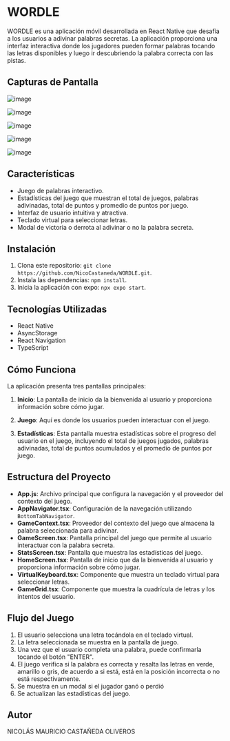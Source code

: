 # WORDLE
WORDLE es una aplicación móvil desarrollada en React Native que desafía a los usuarios a adivinar palabras secretas. La aplicación proporciona una interfaz interactiva donde los jugadores pueden formar palabras tocando las letras disponibles y luego ir descubriendo la palabra correcta con las pistas.

## Capturas de Pantalla

![image](https://github.com/NicoCastaneda/WORDLE/assets/101200949/c3273c7d-c3cc-471d-81ea-b7ae7461ac86)

![image](https://github.com/NicoCastaneda/WORDLE/assets/101200949/5d9024fa-48bb-4d82-be34-9bf64bef1044)

![image](https://github.com/NicoCastaneda/WORDLE/assets/101200949/b465221a-0e63-472e-ac1f-16dcf972aa96)

![image](https://github.com/NicoCastaneda/WORDLE/assets/101200949/612d1001-db10-4900-9cf9-d8ef92fca5cb)

![image](https://github.com/NicoCastaneda/WORDLE/assets/101200949/a3c53100-fbdc-4530-a7d8-5e3f63f776c0)

## Características
- Juego de palabras interactivo.
- Estadísticas del juego que muestran el total de juegos, palabras adivinadas, total de puntos y promedio de puntos por juego.
- Interfaz de usuario intuitiva y atractiva.
- Teclado virtual para seleccionar letras.
- Modal de victoria o derrota al adivinar o no la palabra secreta.

## Instalación
1. Clona este repositorio: `git clone https://github.com/NicoCastaneda/WORDLE.git`.
2. Instala las dependencias: `npm install`.
3. Inicia la aplicación con expo: `npx expo start`.

## Tecnologías Utilizadas
- React Native
- AsyncStorage
- React Navigation
- TypeScript

## Cómo Funciona
La aplicación presenta tres pantallas principales:

1. **Inicio**: La pantalla de inicio da la bienvenida al usuario y proporciona información sobre cómo jugar.

2. **Juego**: Aquí es donde los usuarios pueden interactuar con el juego.

3. **Estadísticas**: Esta pantalla muestra estadísticas sobre el progreso del usuario en el juego, incluyendo el total de juegos jugados, palabras adivinadas, total de puntos acumulados y el promedio de puntos por juego.

## Estructura del Proyecto
- **App.js**: Archivo principal que configura la navegación y el proveedor del contexto del juego.
- **AppNavigator.tsx**: Configuración de la navegación utilizando `BottomTabNavigator`.
- **GameContext.tsx**: Proveedor del contexto del juego que almacena la palabra seleccionada para adivinar.
- **GameScreen.tsx**: Pantalla principal del juego que permite al usuario interactuar con la palabra secreta.
- **StatsScreen.tsx**: Pantalla que muestra las estadísticas del juego.
- **HomeScreen.tsx**: Pantalla de inicio que da la bienvenida al usuario y proporciona información sobre cómo jugar.
- **VirtualKeyboard.tsx**: Componente que muestra un teclado virtual para seleccionar letras.
- **GameGrid.tsx**: Componente que muestra la cuadrícula de letras y los intentos del usuario.

## Flujo del Juego
1. El usuario selecciona una letra tocándola en el teclado virtual.
2. La letra seleccionada se muestra en la pantalla de juego.
3. Una vez que el usuario completa una palabra, puede confirmarla tocando el botón "ENTER".
4. El juego verifica si la palabra es correcta y resalta las letras en verde, amarillo o gris, de acuerdo a si está, está en la posición incorrecta o no está respectivamente.
5. Se muestra en un modal si el jugador ganó o perdió
6. Se actualizan las estadísticas del juego.

## Autor
NICOLÁS MAURICIO CASTAÑEDA OLIVEROS

